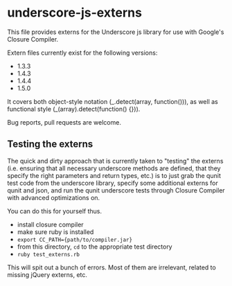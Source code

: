 # underscore-js-externs

This file provides externs for the Underscore js library for use with
Google's Closure Compiler.

Extern files currently exist for the following versions: 

- 1.3.3
- 1.4.3
- 1.4.4
- 1.5.0

It covers both object-style notation (\_.detect(array, function())), as
well as functional style (\_(array).detect(function() {})).

Bug reports, pull requests are welcome.

## Testing the externs

The quick and dirty approach that is currently taken to "testing" the
externs (i.e. ensuring that all necessary underscore methods are
defined, that they specify the right parameters and return types, etc.)
is to just grab the qunit test code from the underscore library, specify
some additional externs for qunit and json, and run the qunit underscore
tests through Closure Compiler with advanced optimizations on.

You can do this for yourself thus.

- install closure compiler
- make sure ruby is installed
- `export CC_PATH={path/to/compiler.jar}`
- from this directory, `cd` to the appropriate test directory
- `ruby test_externs.rb`

This will spit out a bunch of errors. Most of them are irrelevant,
related to missing jQuery externs, etc.
